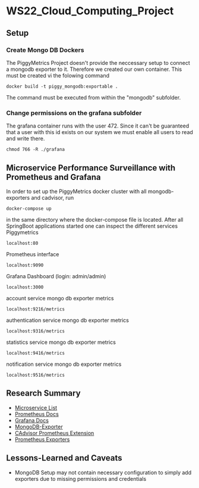 # WS22_Cloud_Computing_Project
## Setup
### Create Mongo DB Dockers
The PiggyMetrics Project doesn't provide the neccessary setup to connect a mongodb exporter to it. Therefore we created our own container. This must be created vi the folowing command

    docker build -t piggy_mongodb:exportable .

The command must be executed from within the "mongodb" subfolder.
### Change permissions on the grafana subfolder
The grafana container runs with the user 472. Since it can't be guaranteed that a user with this id exists on our system we must enable all users to read and write there.

    chmod 766 -R ./grafana

 ## Microservice Performance Surveillance with Prometheus and Grafana
 
 In order to set up the PiggyMetrics docker cluster with all mongodb-exporters and cadvisor, run
 
    docker-compose up
    
in the same directory where the docker-compose file is located. After all SpringBoot applications started one can inspect the different services
Piggymetrics

    localhost:80
    
Prometheus interface

    localhost:9090
    
Grafana Dashboard (login: admin/admin)

    localhost:3000
    
account service mongo db exporter metrics

    localhost:9216/metrics
    
authentication service mongo db exporter metrics

    localhost:9316/metrics
    
statistics service mongo db exporter metrics

    localhost:9416/metrics
    
notification service mongo db exporter metrics

    localhost:9516/metrics

## Research Summary
- [Microservice List](https://github.com/davidetaibi/Microservices_Project_List)
- [Prometheus Docs](https://prometheus.io/docs/introduction/overview/)
- [Grafana Docs](https://grafana.com/docs/grafana/latest/)
- [MongoDB-Exporter](https://github.com/percona/mongodb_exporter)
- [CAdvisor Prometheus Extension](https://prometheus.io/docs/guides/cadvisor/)
- [Prometheus Exporters](https://prometheus.io/docs/instrumenting/exporters/)

## Lessons-Learned and Caveats
- MongoDB Setup may not contain necessary configuration to simply add exporters due to missing permissions and credentials
